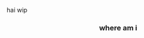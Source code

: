 hai wip

<h3 align="center"> <img scr="https://tenor.com/view/dave-and-busters-guy-rubbing-soap-on-back-paper-towel-soap-on-back-gif-12205679807524895696">
where am i
</h3>
